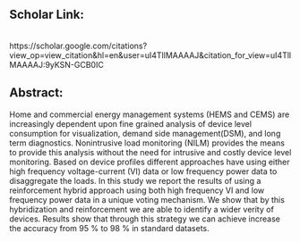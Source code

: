 <h2>Scholar Link:</h2>
<br/>
https://scholar.google.com/citations?view_op=view_citation&hl=en&user=uI4TllMAAAAJ&citation_for_view=uI4TllMAAAAJ:9yKSN-GCB0IC
<br/>
<h2>Abstract:</h2>

Home and commercial energy management systems (HEMS and CEMS) are increasingly dependent upon fine grained analysis of device level consumption for visualization, demand side management(DSM), and long term diagnostics. Nonintrusive load monitoring (NILM) provides the means to provide this analysis without the need for intrusive and costly device level monitoring. Based on device profiles different approaches have using either high frequency voltage-current (VI) data or low frequency power data to disaggregate the loads. In this study we report the results of using a reinforcement hybrid approach using both high frequency VI and low frequency power data in a unique voting mechanism. We show that by this hybridization and reinforcement we are able to identify a wider verity of devices. Results show that through this strategy we can achieve increase the accuracy from 95 % to 98 % in standard datasets.
